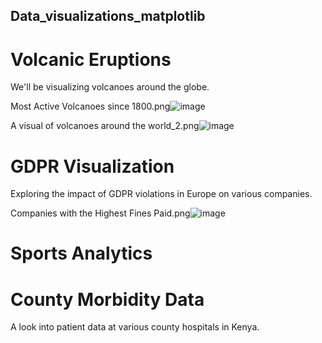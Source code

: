 ## Data_visualizations_matplotlib

# Volcanic Eruptions

We'll be visualizing volcanoes around the globe.

Most Active Volcanoes since 1800.png![image](https://github.com/Ds2023/Data_visualizations_matplotlib/assets/122088127/39b2ecf3-024f-490e-8dec-f02f1ab2bd95)

A visual of volcanoes around the world_2.png![image](https://github.com/Ds2023/Data_visualizations_matplotlib/assets/122088127/a72155e0-81a4-447b-a82b-b283091abd4f)

# GDPR Visualization

Exploring the impact of GDPR violations in Europe on various companies.

Companies with the Highest Fines Paid.png![image](https://github.com/Ds2023/Data_visualizations_matplotlib/assets/122088127/e9e72797-78cf-446b-9f6a-1e0112428b28)

# Sports Analytics

# County Morbidity Data

A look into patient data at various county hospitals in Kenya.

